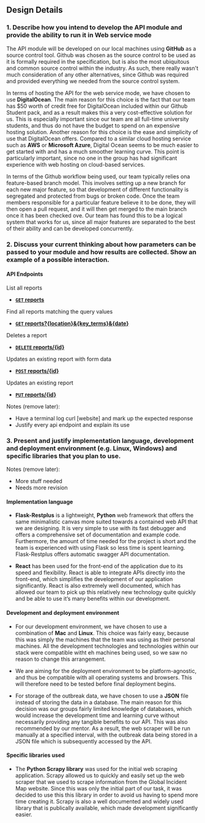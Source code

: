 ## Design Details

### 1. Describe how you intend to develop the API module and provide the ability to run it in Web service mode

The API module will be developed on our local machines using <b>GitHub</b> as a source control tool. Github was chosen as the source control to be used as it is formally required in the specification, but is also the most ubiquitous and common source control within the industry. As such, there really wasn't much consideration of any other alternatives, since Github was required and provided everything we needed from the source control system.

In terms of hosting the API for the web service mode, we have chosen to use <b>DigitalOcean</b>. The main reason for this choice is the fact that our team has $50 worth of credit free for DigitalOcean included within our Github Student pack, and as a result makes this a very cost-effective solution for us. This is especially important since our team are all full-time university students, and thus do not have the budget to spend on an expensive hosting solution. Another reason for this choice is the ease and simplicity of use that DigitalOcean offers. Compared to a similar cloud hosting service such as <b>AWS</b> or <b>Microsoft Azure</b>, Digital Ocean seems to be much easier to get started with and has a much smoother learning curve. This point is particularly important, since no one in the group has had significant experience with web hosting on cloud-based services.

In terms of the Github workflow being used, our team typically relies ona feature-based branch model. This involves setting up a new branch for each new major feature, so that development of different functionality is segregated and protected from bugs or broken code. Once the team members responsible for a particular feature believe it to be done, they will then open a pull request, and it will then get merged to the main branch once it has been checked ove. Our team has found this to be a logical system that works for us, since all major features are separated to the best of their ability and can be developed concurrently.



### 2. Discuss your	current thinking about how parameters	can	be passed to your	module and how results are collected. Show an example	of a possible	interaction.

#### API Endpoints
List all reports
- **[<code>GET</code> reports](https://github.com/)**

Find all reports matching the query values
- **[<code>GET</code> reports?{location}&{key_terms}&{date}](https://github.com/)**

Deletes a report
- **[<code>DELETE</code> reports/\{id\}](https://github.com/)**

Updates an existing report with form data
- **[<code>POST</code> reports/\{id\}](https://github.com/)**

Updates an existing report
- **[<code>PUT</code> reports/\{id\}](https://github.com/)**

Notes (remove later):
* Have a terminal log curl [website] and mark up the expected response
* Justify every api endpoint and explain its use

### 3. Present and justify implementation	language,	development	and	deployment environment (e.g. Linux,	Windows) and specific	libraries	that you plan to use.

Notes  (remove later):
* More stuff needed
* Needs more revision

#### Implementation language

* <b>Flask-Restplus</b> is a lightweight, <b>Python</b> web framework that offers the same minimalistic canvas more suited towards a contained web API that we are designing. It is very simple to use with its fast debugger and offers a comprehensive set of documentation and example code. Furthermore, the amount of time needed for the project is short and the team is experienced with using Flask so less time is spent learning. Flask-Restplus offers automatic swagger API documentation.

* <b>React</b> has been used for the front-end of the application due to its speed and flexibility. React is able to integrate APIs directly into the front-end, which simplifies the development of our application significantly. React is also extremely well documented, which has allowed our team to pick up this relatively new technology quite quickly and be able to use it’s many benefits within our development.

#### Development and deployment environment

* For our development environment, we have chosen to use a combination of <b>Mac</b> and <b>Linux</b>. This choice was fairly easy, because this was simply the machines that the team was using as their personal machines. All the development technologies and technologies within our stack were compatible witht eh machines being used, so we saw no reason to change this arrangement.

* We are aiming for the deployment environment to be platform-agnostic, and thus be compatible with all operating systems and browsers. This will therefore need to be tested before final deployment begins.

* For storage of the outbreak data, we have chosen to use a <b>JSON</b> file instead of storing the data in a database. The main reason for this decision was our groups fairly limited knowledge of databases, which would increase the development time and learning curve without necessarily providing any tangible benefits to our API. This was also recommended by our mentor. As a result, the web scraper will be run manually at a specified interval, with the outbreak data being stored in a JSON file which is subsequently accessed by the API.

#### Specific libraries used

* The <b>Python Scrapy library</b> was used for the initial web scraping application. Scrapy allowed us to quickly and easily set up the web scraper that we used to scrape information from the Global Incident Map website. Since this was only the initial part of our task, it was decided to use this this library in order to avoid us having to spend more time creating it. Scrapy is also a well documented and widely used library that is publically available, which made development significantly easier.
